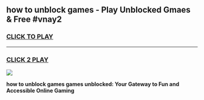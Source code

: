 
## how to unblock games - Play Unblocked Gmaes & Free #vnay2
<h3>
<a href="https://news.freeplayer.one?title=how_to_unblock_games&ref=03M">CLICK TO PLAY</a></h3>
<hr>

<h3>
<a href="https://news.freeplayer.one?title=how_to_unblock_games&ref=03M">CLICK 2 PLAY</a>
  
</h3>

<a href="https://news.freeplayer.one?title=how_to_unblock_games&ref=03M"><img src="https://clearcache.store/games.png"></a>


**how to unblock games games unblocked: Your Gateway to Fun and Accessible Online Gaming**
